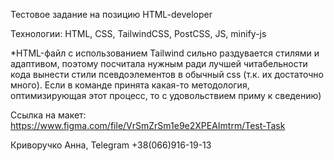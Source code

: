 Тестовое задание на позицию HTML-developer

Технологии: HTML, CSS, TailwindCSS, PostCSS, JS, minify-js

*HTML-файл с использованием Tailwind сильно раздувается стилями и адаптивом, поэтому посчитала нужным ради лучшей читабельности кода вынести стили псевдоэлементов в обычный css (т.к. их достаточно много). Если в команде принята какая-то методология, оптимизирующая этот процесс, то с удовольствием приму к сведению)

Ссылка на макет: https://www.figma.com/file/VrSmZrSm1e9e2XPEAImtrm/Test-Task

Криворучко Анна, Telegram +38(066)916-19-13
